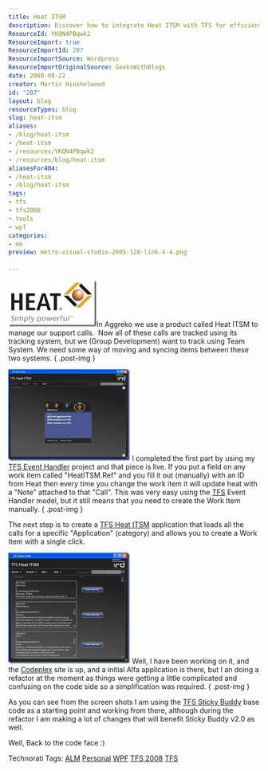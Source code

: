```yaml
---
title: Heat ITSM
description: Discover how to integrate Heat ITSM with TFS for efficient support call management. Streamline your workflow and enhance productivity with our insights!
ResourceId: YKQN4PBqwk2
ResourceImport: true
ResourceImportId: 207
ResourceImportSource: Wordpress
ResourceImportOriginalSource: GeeksWithBlogs
date: 2008-08-22
creator: Martin Hinshelwood
id: "207"
layout: blog
resourceTypes: blog
slug: heat-itsm
aliases:
- /blog/heat-itsm
- /heat-itsm
- /resources/YKQN4PBqwk2
- /resources/blog/heat-itsm
aliasesFor404:
- /heat-itsm
- /blog/heat-itsm
tags:
- tfs
- tfs2008
- tools
- wpf
categories:
- me
preview: metro-visual-studio-2005-128-link-4-4.png

---
```

[![Heat ITSM Logo](images/HeatITSM_78C9-Logo_heat_thumb-3-3.jpg)](http://blog.hinshelwood.com/files/2011/05/GWB-WindowsLiveWriter-HeatITSM_78C9-Logo_heat_2.jpg)In Aggreko we use a product called Heat ITSM to manage our support calls.  Now all of these calls are tracked using its tracking system, but we (Group Development) want to track using Team System. We need some way of moving and syncing items between these two systems.
{ .post-img }

[![TFS Heat ITSM start screen](images/HeatITSM_78C9-image_thumb-2-2.png)](http://blog.hinshelwood.com/files/2011/05/GWB-WindowsLiveWriter-HeatITSM_78C9-image_2.png) I completed the first part by using my [TFS Event Handler](http://hinshelwood.com/TFSEventHandler.aspx) project and that piece is live. If you put a field on any work item called "HeatITSM.Ref" and you fill it out (manually) with an ID from Heat then every time you change the work item it will update heat with a "Note" attached to that "Call". This was very easy using the [TFS](http://msdn2.microsoft.com/en-us/teamsystem/aa718934.aspx "Team Foundation Server") Event Handler model, but it still means that you need to create the Work Item manually.
{ .post-img }

The next step is to create a [TFS Heat ITSM](http://hinshelwood.com/TFSHeatITSM.aspx) application that loads all the calls for a specific "Application" (category) and allows you to create a Work Item with a single click.

[![TFS Heat ITSM Work Item creation screen](images/HeatITSM_78C9-image_thumb_1-1-1.png)](http://blog.hinshelwood.com/files/2011/05/GWB-WindowsLiveWriter-HeatITSM_78C9-image_4.png) Well, I have been working on it, and the [Codeplex](http://codeplex.com) site is up, and a initial Alfa application is there, but I an doing a refactor at the moment as things were getting a little complicated and confusing on the code side so a simplification was required.
{ .post-img }

As you can see from the screen shots I am using the [TFS Sticky Buddy](http://hinshelwood.com/TFSStickyBuddy.aspx) base code as a starting point and working from there, although during the refactor I am making a lot of changes that will benefit Sticky Buddy v2.0 as well.

Well, Back to the code face :)

Technorati Tags: [ALM](http://technorati.com/tags/ALM) [Personal](http://technorati.com/tags/Personal) [WPF](http://technorati.com/tags/WPF) [TFS 2008](http://technorati.com/tags/TFS+2008) [TFS](http://technorati.com/tags/TFS)
